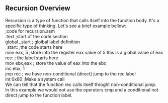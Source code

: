 ## Recursion Overview
Recursion is a type of function that calls itself into the function body.   It's a specific type of thinking.   Let's see a brief example bellow:    
;code for recursion.asm  
.text ;start of the code section  
global _start ; gloibal label definition  
_start:  ;the code starts here  
mov eax, 5 ;store into the register eax value of 5 this is a global value of eax  
rec: ; the label starts here  
mov ebx,eax ; store the value of eax into the ebx  
inc ebx, 1   
jmp rec ; we have non-conditional (direct) jump to the rec label  
int 0x80 ;Make a system call   
 We can tell that the function rec calls itself throght non-conditional jump.    
In this example we would not use the operators cmp and a conditional not direct jump to the function label.    
